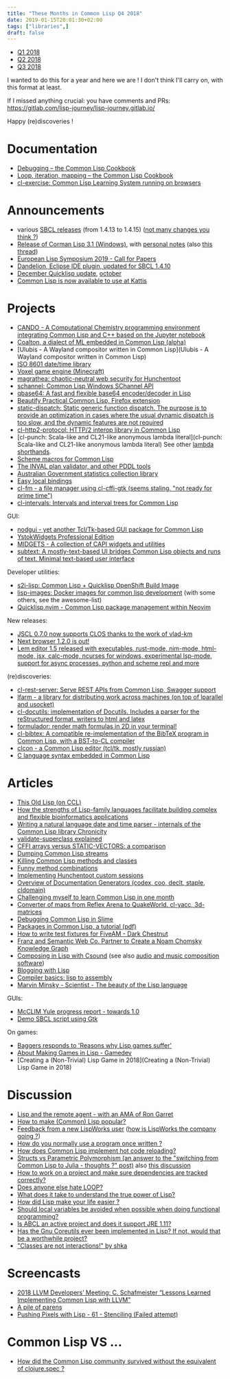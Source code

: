 ```yaml
---
title: "These Months in Common Lisp Q4 2018"
date: 2019-01-15T20:01:30+02:00
tags: ["libraries",]
draft: false
---
```


- [Q1 2018](https://lisp-journey.gitlab.io/blog/these-months-in-common-lisp-q1-2018/)
- [Q2 2018](https://lisp-journey.gitlab.io/blog/these-months-in-common-lisp-q2-2018/)
- [Q3 2018](https://lisp-journey.gitlab.io/blog/these-months-in-common-lisp-q3-2018/)

I wanted to do this for a year and here we are ! I don't think I'll
carry on, with this format at least.

If I missed anything crucial: you have comments and PRs: https://gitlab.com/lisp-journey/lisp-journey.gitlab.io/

Happy (re)discoveries !


# Documentation

- [Debugging – the Common Lisp Cookbook](https://lispcookbook.github.io/cl-cookbook/debugging.html)
- [Loop, iteration, mapping – the Common Lisp Cookbook](https://lispcookbook.github.io/cl-cookbook/iteration.html)
- [cl-exercise: Common Lisp Learning System running on browsers](https://www.reddit.com/r/lisp/comments/a9at82/clexercise_common_lisp_learning_system_running_on/)

# Announcements

- various [SBCL releases](http://www.sbcl.org/all-news.html) (from 1.4.13 to 1.4.15) ([not many changes you think ?](https://www.reddit.com/r/lisp/comments/9s6nen/sbcl_1413_released/))
- [Release of Corman Lisp 3.1 (Windows)](https://www.reddit.com/r/Common_Lisp/comments/aaxp2c/release_corman_lisp_31_sharplisperscormanlisp/), with [personal notes](https://chaoticlab.io/lisp/update/2018/12/30/corman-3-1-release.html) (also [this thread](https://www.reddit.com/r/Common_Lisp/comments/a3hhpa/the_upcoming_release_of_corman_lisp_31_issue_40/))
- [European Lisp Symposium 2019 - Call for Papers](https://european-lisp-symposium.org/2019/index.html)
- [Dandelion, Eclipse IDE plugin, updated for SBCL 1.4.10](https://github.com/Ragnaroek/dandelion)
- [December Quicklisp update](http://blog.quicklisp.org/2018/12/december-2018-quicklisp-dist-update-now.html), [october](http://blog.quicklisp.org/2018/10/october-2018-quicklisp-dist-update-now.html)
- [Common Lisp is now available to use at Kattis](https://open.kattis.com/help)

# Projects

- [CANDO - A Computational Chemistry programming environment integrating Common Lisp and C++ based on the Jupyter notebook](https://hub.docker.com/r/drmeister/cando/)
- [Coalton, a dialect of ML embedded in Common Lisp (alpha)](https://github.com/tarballs-are-good/coalton)
- [Ulubis - A Wayland compositor written in Common Lisp](Ulubis - A Wayland compositor written in Common Lisp)
- [ISO 8601 date/time library](https://gitlab.com/DataLinkDroid/iso-8601-date)
- [Voxel game engine (Minecraft)](https://github.com/terminal625/sucle)
- [magrathea: chaotic-neutral web security for Hunchentoot](https://gitlab.com/Theemacsshibe/magrathea)
- [schannel: Common Lisp Windows SChannel API](https://github.com/fjames86/schannel)
- [qbase64: A fast and flexible base64 encoder/decoder in Lisp](https://www.reddit.com/r/Common_Lisp/comments/9qguq3/qbase64_a_fast_and_flexible_base64_encoderdecoder/)
- [Beautify Practical Common Lisp, Firefox extension](https://addons.mozilla.org/en-US/firefox/addon/beautify-practical-common-lisp/)
- [static-dispatch: Static generic function dispatch. The purpose is to provide an optimization in cases where the usual dynamic dispatch is too slow, and the dynamic features are not required](https://github.com/alex-gutev/static-dispatch/)
- [cl-http2-protocol: HTTP/2 interop library in Common Lisp](https://github.com/akamai/cl-http2-protocol)
- [cl-punch: Scala-like and CL21-like anonymous lambda literal](cl-punch: Scala-like and CL21-like anonymous lambda literal) See other [lambda shorthands](https://github.com/CodyReichert/awesome-cl#lambda-shorthands).
- [Scheme macros for Common Lisp](http://www.ccs.neu.edu/home/dorai/mbe/mbe-lsp.html)
- [The INVAL plan validator, and other PDDL tools](https://github.com/patrikhaslum/INVAL)
- [Australian Government statistics collection library](https://gitlab.com/DataLinkDroid/slk-581)
- [Easy local bindings](https://www.reddit.com/r/Common_Lisp/comments/aaxsas/easybind_easy_local_binding_for_common_lisp/)
- [cl-fm - a file manager using cl-cffi-gtk (seems staling. "not ready for prime time")](https://gitlab.com/stacksmith/cl-fm)
- [cl-intervals: Intervals and interval trees for Common Lisp](https://github.com/rpav/cl-interval)

GUI:

- [nodgui - yet another Tcl/Tk-based GUI package for Common Lisp](https://notabug.org/cage/nodgui)
- [YstokWidgets Professional Edition](http://en.ystok.ru/products/ywidgets/)
- [MIDGETS - A collection of CAPI widgets and utilities](https://common-lisp.net/~loliveira/ediware/midgets/doc/)
- [subtext: A mostly-text-based UI bridges Common Lisp objects and runs of text. Minimal text-based user interface](https://github.com/stacksmith/subtext)

Developer utilities:

- [s2i-lisp: Common Lisp + Quicklisp OpenShift Build Image](https://github.com/hjudt/s2i-lisp)
- [lisp-images: Docker images for common lisp development](https://github.com/fisxoj/lisp-images) (with some others, see the awesome-list)
- [Quicklisp.nvim - Common Lisp package management within Neovim](https://gitlab.com/HiPhish/quicklisp.nvim)


New releases:

- [JSCL 0.7.0 now supports CLOS thanks to the work of vlad-km](https://jscl-project.github.io/)
- [Next browser 1.2.0 is out!](https://www.reddit.com/r/lisp/comments/a954yf/next_browser_120_is_out/)
- [Lem editor 1.5 released with executables, rust-mode, nim-mode, html-mode, jsx, calc-mode, ncurses for windows, experimental lsp-mode, support for async processes, python and scheme repl and more](https://github.com/cxxxr/lem/releases)

(re)discoveries:

- [cl-rest-server: Serve REST APIs from Common Lisp, Swagger support ](https://github.com/mmontone/cl-rest-server)
- [lfarm - a library for distributing work across machines (on top of lparallel and usocket)](https://github.com/lmj/lfarm)
- [cl-docutils: implementation of Docutils. Includes a parser for the reStructured format, writers to html and latex](https://github.com/willijar/cl-docutils)
- [formulador: render math formulas in 2D in your terminal!](https://github.com/tarballs-are-good/formulador)
- [cl-bibtex: A compatible re-implementation of the BibTeX program in Common Lisp, with a BST-to-CL compiler](https://github.com/mkoeppe/cl-bibtex)
- [clcon - a Common Lisp editor (tcl/tk, mostly russian)](https://bitbucket.org/budden/clcon/wiki/Screenshots)
- [C language syntax embedded in Common Lisp](https://github.com/y2q-actionman/with-c-syntax)



# Articles

- [This Old Lisp (on CCL)](https://www.reddit.com/r/Common_Lisp/comments/9pf2nd/this_old_lisp/)
- [How the strengths of Lisp-family languages facilitate building complex and flexible bioinformatics applications](https://www.ncbi.nlm.nih.gov/pmc/articles/PMC5952920/)
- [Writing a natural language date and time parser - internals of the Common Lisp library Chronicity](https://lisper.in/nlp-date-parser)
- [validate-superclass explained](https://nl.movim.eu/?blog/phoe%40movim.eu/a9391f4b-485e-4f3a-ae02-051a5fc65ed1)
- [CFFI arrays versus STATIC-VECTORS: a comparison](https://nl.movim.eu/?blog/phoe%40movim.eu/cffi-arrays-versus-static-vectors-a-comparison-SCutJQ)
- [Dumping Common Lisp streams](https://nl.movim.eu/?blog/phoe%40movim.eu/82419fb5-a24c-4350-a9c8-c7ae8c6aa2a6)
- [Killing Common Lisp methods and classes](https://nl.movim.eu/?blog/phoe%40movim.eu/killing-common-lisp-methods-and-classes-b23ADB)
- [Funny method combinations](http://eshamster.hatenablog.com/entry/play-define-method-combination-01)
- [Implementing Hunchentoot custom sessions](https://www.darkchestnut.com/2018/hunchentoot_custom_sessions/)
- [Overview of Documentation Generators (codex, coo, declt, staple, cldomain)](https://lisp-journey.gitlab.io/blog/overview-of-documentation-generators/)
- [Challenging myself to learn Common Lisp in one month](https://github.com/TomLisankie/Learning-Lisp)
- [Converter of maps from Reflex Arena to QuakeWorld. cl-yacc, 3d-matrices](https://fourier.github.io/lisp/2019/01/02/reflex-map.html)
- [Debugging Common Lisp in Slime](https://two-wrongs.com/debugging-common-lisp-in-slime.html)
- [Packages in Common Lisp, a tutorial (pdf)](https://www-fourier.ujf-grenoble.fr/~sergerar/Papers/Packaging.pdf)
- [How to write test fixtures for FiveAM - Dark Chestnut](https://www.darkchestnut.com/2018/how-to-write-5am-test-fixtures/)
- [Franz and Semantic Web Co. Partner to Create a Noam Chomsky Knowledge Graph](https://allegrograph.com/franz-and-semantic-web-company-partner-to-create-a-noam-chomsky-knowledge-graph/)
- [Composing in Lisp with Csound](https://michaelgogins.tumblr.com/post/178126207468/composing-in-lisp) (see also [audio and music composition software](https://github.com/CodyReichert/awesome-cl#audio))
- [Blogging with Lisp](https://terranostra.one/posts/Blogging-with-Lisp.html)
- [Compiler basics: lisp to assembly](http://notes.eatonphil.com/compiler-basics-lisp-to-assembly.html)
- [Marvin Minsky - Scientist - The beauty of the Lisp language](https://www.webofstories.com/play/marvin.minsky/44)

GUIs:

- [McCLIM Yule progress report - towards 1.0](https://common-lisp.net/project/mcclim/posts/Yule-progress-report.html)
- [Demo SBCL script using Gtk](https://www.reddit.com/r/lisp/comments/a31oxr/demo_sbcl_script_using_gtk/)

On games:

- [Baggers responds to 'Reasons why Lisp games suffer'](http://techsnuffle.com/2018/12/07/reasons-why-lisp-games-suffer-corrections)
- [About Making Games in Lisp - Gamedev](https://reader.tymoon.eu/article/370)
- [Creating a (Non-Trivial) Lisp Game in 2018](Creating a (Non-Trivial) Lisp Game in 2018)


# Discussion

- [Lisp and the remote agent - with an AMA of Ron Garret](https://www.reddit.com/r/lisp/comments/a7156w/lisp_and_the_remote_agent/)
- [How to make (Common) Lisp popular?](https://www.reddit.com/r/lisp/comments/a5ggd4/how_to_make_common_lisp_popular/)
- [Feedback from a new LispWorks user](https://www.reddit.com/r/Common_Lisp/comments/9r9xy6/feedback_from_a_new_lispworks_user/) ([how is LispWorks the company going ?](https://www.reddit.com/r/lisp/comments/9qh3op/how_is_lispworks_the_company_doing/))
- [How do you normally use a program once written ?](https://www.reddit.com/r/Common_Lisp/comments/a3r4hb/how_do_you_normally_use_a_program_once_written/)
- [How does Common Lisp implement hot code reloading?](https://www.reddit.com/r/Common_Lisp/comments/9q6bum/how_does_common_lisp_implement_hot_code_reloading/)
- [Structs vs Parametric Polymorphism (an answer to the "switching from Common Lisp to Julia - thoughts ?" post)](https://www.reddit.com/r/lisp/comments/a10629/structs_vs_parametric_polymorphism_an_answer_to/) also [this discussion](https://www.reddit.com/r/lisp/comments/9y425b/switching_from_common_lisp_to_julia_your_thoughts/)
- [How to work on a project and make sure dependencies are tracked correctly?](https://www.reddit.com/r/Common_Lisp/comments/9os171/how_to_work_on_a_project_and_make_sure/)
- [Does anyone else hate LOOP?](https://www.reddit.com/r/lisp/comments/a2hkq0/does_anyone_else_hate_loop_cl/)
- [What does it take to understand the true power of Lisp?](https://www.reddit.com/r/lisp/comments/9xd4gy/what_does_it_take_to_understand_the_true_power_of/)
- [How did Lisp make your life easier ?](https://www.reddit.com/r/lisp/comments/9qfrxe/how_lisp_made_your_life_easier/)
- [Should local variables be avoided when possible when doing functional programming?](https://www.reddit.com/r/lisp/comments/9zpts4/should_local_variables_be_avoided_when_possible/)
- [Is ABCL an active project and does it support JRE 1.11?](https://www.reddit.com/r/lisp/comments/9upt86/abcl/)
- [Has the Gnu Coreutils ever been implemented in Lisp? If not, would that be a worthwhile project?](https://www.reddit.com/r/lisp/comments/9q68y8/has_the_gnu_coreutils_ever_been_implemented_in/)
- ["Classes are not interactions!" by shka](https://sirherrbatka.github.io/blog/2018/10/14/classes-are-not-interactions/)

# Screencasts

- [2018 LLVM Developers’ Meeting: C. Schafmeister “Lessons Learned Implementing Common Lisp with LLVM”](https://www.youtube.com/watch?v=mbdXeRBbgDM&app=desktop)
- [A pile of parens](https://www.youtube.com/channel/UCMV8p6Lb-bd6UZtTc_QD4zA)
- [Pushing Pixels with Lisp - 61 - Stenciling (Failed attempt)](https://youtu.be/pZO6HSKHWLg)

# Common Lisp VS ...

- [How did the Common Lisp community survived without the equivalent of clojure.spec ?](https://www.reddit.com/r/Common_Lisp/comments/ac9mm9/how_common_lisp_community_survived_without_the/)
